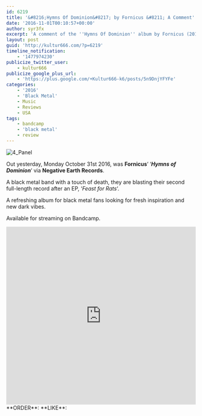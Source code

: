 ```yaml
---
id: 6219
title: '&#8216;Hymns Of Dominion&#8217; by Fornicus &#8211; A Comment'
date: '2016-11-01T00:10:57+00:00'
author: syr3fx
excerpt: 'A comment of the ''Hymns Of Dominion'' album by Fornicus (2016).'
layout: post
guid: 'http://kultur666.com/?p=6219'
timeline_notification:
    - '1477974230'
publicize_twitter_user:
    - kultur666
publicize_google_plus_url:
    - 'https://plus.google.com/+Kultur666-k6/posts/5n9DnjYFYFe'
categories:
    - '2016'
    - 'Black Metal'
    - Music
    - Reviews
    - USA
tags:
    - bandcamp
    - 'black metal'
    - review
---
```


![4_Panel](http://localhost:8080/wp-content/uploads/2016/10/cover6.jpg)

Out yesterday, Monday October 31st 2016, was **Fornicus**‘ ‘***Hymns of Dominion***‘ via **Negative Earth Records**.

A black metal band with a touch of death, they are blasting their second full-length record after an EP, ‘*Feast for Rats*‘.

A refreshing album for black metal fans looking for fresh inspiration and new dark vibes.

Available for streaming on Bandcamp.

<iframe style="border: 0; width: 100%; height: 472px;" src="https://bandcamp.com/EmbeddedPlayer/album=2660738481/size=large/bgcol=333333/linkcol=e99708/tracklist=false/transparent=true/" seamless></iframe>
**ORDER**: <https://fornicus.bandcamp.com/album/hymns-of-dominion>
**LIKE**: <https://www.facebook.com/fornicus666/>